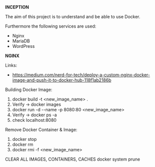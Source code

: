 **INCEPTION**

The aim of this project is to understand and be able to use Docker. 

Furthermore the following services are used:

- Nginx
- MariaDB
- WordPress

**NGINX** 

Links: 
- https://medium.com/nerd-for-tech/deploy-a-custom-nginx-docker-image-and-push-it-to-docker-hub-118f1ab2186b

Building Docker Image: 
1. docker build -t <new_image_name> .
2. Verify -> docker images
3. docker run -d --name <name-container> -p 8080:80 <new_image_name>
4. Verify -> docker ps -a
5. check localhost:8080

Remove Docker Container & Image:
1. docker stop <name-container>
2. docker rm <name-container>
3. docker rmi -f <new_image_name>

CLEAR ALL IMAGES, CONTAINERS, CACHES
docker system prune

